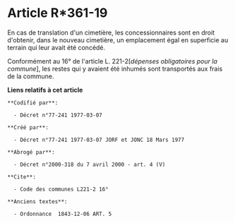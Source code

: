 # Article R*361-19

En cas de translation d'un cimetière, les concessionnaires sont en droit d'obtenir, dans le nouveau cimetière, un emplacement
égal en superficie au terrain qui leur avait été concédé.

Conformément au 16° de l'article L. 221-2[*dépenses obligatoires pour la commune*], les restes qui y avaient été inhumés sont
transportés aux frais de la commune.

**Liens relatifs à cet article**

	**Codifié par**:

	  - Décret n°77-241 1977-03-07

	**Créé par**:

	  - Décret n°77-241 1977-03-07 JORF et JONC 18 Mars 1977

	**Abrogé par**:

	  - Décret n°2000-318 du 7 avril 2000 - art. 4 (V)

	**Cite**:

	  - Code des communes L221-2 16°

	**Anciens textes**:

	  - Ordonnance  1843-12-06 ART. 5
